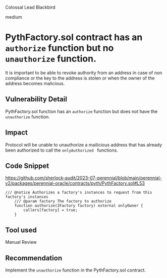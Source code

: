 Colossal Lead Blackbird

medium

# PythFactory.sol contract has an `authorize` function but no `unauthorize` function.
It is important to be able to revoke authority from an address in case of non compliance or the key to the address is stolen or when the owner of the address becomes malicious.

## Vulnerability Detail
PythFactory.sol function has an `authorize` function but does not have the `unauthorize` function.

## Impact
Protocol will be unable to unauthorize a mailicious address that has already been authorized to call the `onlyAuthorized ` functions.

## Code Snippet
https://github.com/sherlock-audit/2023-07-perennial/blob/main/perennial-v2/packages/perennial-oracle/contracts/pyth/PythFactory.sol#L53

```solidity
/// @notice Authorizes a factory's instances to request from this factory's instances
    /// @param factory The factory to authorize
    function authorize(IFactory factory) external onlyOwner {
        callers[factory] = true;
    }
```
## Tool used
Manual Review

## Recommendation
Implement the `unauthorize` function in the PythFactory.sol contract.